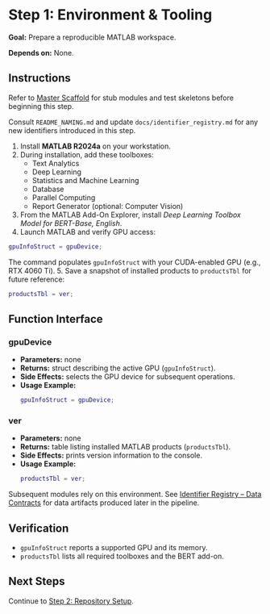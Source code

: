 # Step 1: Environment & Tooling

**Goal:** Prepare a reproducible MATLAB workspace.

**Depends on:** None.

## Instructions
Refer to [Master Scaffold](master_scaffold.md) for stub modules and test skeletons before beginning this step.

Consult `README_NAMING.md` and update `docs/identifier_registry.md` for any new identifiers introduced in this step.

1. Install **MATLAB R2024a** on your workstation.
2. During installation, add these toolboxes:
   - Text Analytics
   - Deep Learning
   - Statistics and Machine Learning
   - Database
   - Parallel Computing
   - Report Generator (optional: Computer Vision)
3. From the MATLAB Add-On Explorer, install *Deep Learning Toolbox Model for BERT-Base, English*.
4. Launch MATLAB and verify GPU access:
  ```matlab
  gpuInfoStruct = gpuDevice;
  ```
  The command populates `gpuInfoStruct` with your CUDA-enabled GPU (e.g., RTX 4060 Ti).
5. Save a snapshot of installed products to `productsTbl` for future reference:
   ```matlab
   productsTbl = ver;
   ```

## Function Interface
### gpuDevice
- **Parameters:** none
- **Returns:** struct describing the active GPU (`gpuInfoStruct`).
- **Side Effects:** selects the GPU device for subsequent operations.
- **Usage Example:**
  ```matlab
  gpuInfoStruct = gpuDevice;
  ```

### ver
- **Parameters:** none
- **Returns:** table listing installed MATLAB products (`productsTbl`).
- **Side Effects:** prints version information to the console.
- **Usage Example:**
  ```matlab
  productsTbl = ver;
  ```

Subsequent modules rely on this environment. See [Identifier Registry – Data Contracts](identifier_registry.md#data-contracts) for data artifacts produced later in the pipeline.

## Verification
- `gpuInfoStruct` reports a supported GPU and its memory.
- `productsTbl` lists all required toolboxes and the BERT add-on.

## Next Steps
Continue to [Step 2: Repository Setup](step02_repository_setup.md).
